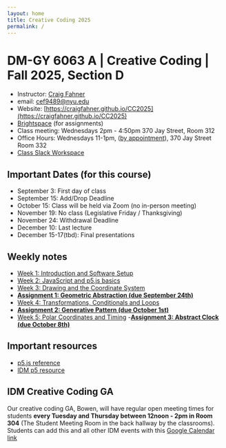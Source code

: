 ```yaml
---
layout: home
title: Creative Coding 2025
permalink: /
---
```


# DM-GY 6063 A | Creative Coding | Fall 2025, Section D

- Instructor: [Craig Fahner](https://www.craigfahner.com)
- email: [cef9489@nyu.edu](mailto:cef9489@nyu.edu)
- Website: [https://craigfahner.github.io/CC2025](https://craigfahner.github.io/CC2025)
- [Brightspace](https://brightspace.nyu.edu/d2l/home/502947) (for assignments)
- Class meeting: Wednesdays 2pm - 4:50pm 370 Jay Street, Room 312
- Office Hours: Wednesdays 11-1pm, ([by appointment](https://calendar.app.google/yeX4dsHuj9bu7uB9A)), 370 Jay Street Room 332
- [Class Slack Workspace](https://cc2025workspace.slack.com/)

## Important Dates (for this course)

- September 3: First day of class
- September 15: Add/Drop Deadline
- October 15: Class will be held via Zoom (no in-person meeting)
- November 19: No class (Legislative Friday / Thanksgiving)
- November 24: Withdrawal Deadline
- December 10: Last lecture
- December 15-17(tbd): Final presentations

## Weekly notes

- [Week 1: Introduction and Software Setup](./week1/)
- [Week 2: JavaScript and p5.js basics](./week2/)
- [Week 3: Drawing and the Coordinate System](./week3/)
- **[Assignment 1: Geometric Abstraction (due September 24th)](./assignment1/)**
- [Week 4: Transformations, Conditionals and Loops](./week4/)
- **[Assignment 2: Generative Pattern (due October 1st)](./assignment2/)**
- [Week 5: Polar Coordinates and Timing](./week5/)
-**[Assignment 3: Abstract Clock (due October 8th)](./assignment3/)**

## Important resources

- [p5.js reference](https://p5js.org/reference/)
- [IDM p5 resource](https://idmp5.github.io/)

## IDM Creative Coding GA

Our creative coding GA, Bowen, will have regular open meeting times for students **every Tuesday and Thursday between 12noon - 2pm  in Room 304** (The Student Meeting Room in the back hallway by the classrooms). Students can add this and all other IDM events with this [Google Calendar link](https://calendar.google.com/calendar/u/2?cid=ZDZmcTVqMWg4NHBnN3NhcW9sdnZzMjhiM2NAZ3JvdXAuY2FsZW5kYXIuZ29vZ2xlLmNvbQ)
